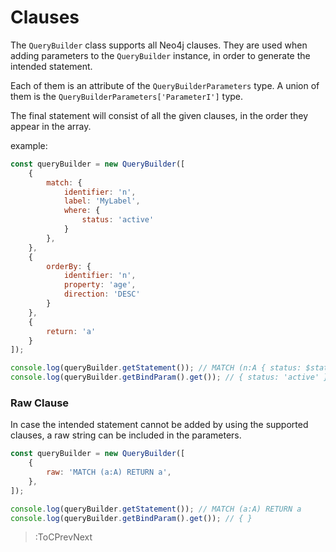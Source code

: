 # Clauses

The `QueryBuilder` class supports all Neo4j clauses. They are used when adding parameters to the `QueryBuilder` instance, in order to generate the intended statement.

Each of them is an attribute of the `QueryBuilderParameters` type. A union of them is the `QueryBuilderParameters['ParameterI']` type.

The final statement will consist of all the given clauses, in the order they appear in the array.

example:
```js
const queryBuilder = new QueryBuilder([
    {
        match: {
            identifier: 'n',
            label: 'MyLabel',
            where: {
                status: 'active'
            }
        },
    },
    {
        orderBy: {
            identifier: 'n',
            property: 'age',
            direction: 'DESC'
        }
    },
    {
        return: 'a'
    }
]);

console.log(queryBuilder.getStatement()); // MATCH (n:A { status: $status }) ORDER BY n.age DESC RETURN n
console.log(queryBuilder.getBindParam().get()); // { status: 'active' }
```

### Raw Clause
In case the intended statement cannot be added by using the supported clauses, a raw string can be included in the parameters.

```js
const queryBuilder = new QueryBuilder([
    {
        raw: 'MATCH (a:A) RETURN a',
    },
]);

console.log(queryBuilder.getStatement()); // MATCH (a:A) RETURN a
console.log(queryBuilder.getBindParam().get()); // { }
```

> :ToCPrevNext